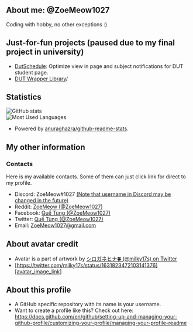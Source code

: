 ## About me: @ZoeMeow1027
Coding with hobby, no other exceptions :)

<!-- Working projects and just for fun =)) -->
## Just-for-fun projects (paused due to my final project in university)
- [DutSchedule][github_repo_subjectnotifier]: Optimize view in page and subject notifications for DUT student page.
- [DUT Wrapper Library][github_repo_dutwrapperlib]/

<!-- My statistics -->
## Statistics

![GitHub stats][github_stats]<br>
![Most Used Languages][github_mostusedlang]<br>
- Powered by [anuraghazra/github-readme-stats][github_readme_stats].

<!-- My other information -->
## My other information

<!-- Contacts area -->
### Contacts

Here is my available contacts. Some of them can just click link for direct to my profile.

- Discord: ZoeMeow#1027 [(Note that username in Discord may be changed in the future)](https://discord.com/blog/usernames)
- Reddit: [ZoeMeow (@ZoeMeow1027)][reddit]
- Facebook: [Quế Tùng (@ZoeMeow1027)][facebook]
- Twitter: [Quế Tùng (@ZoeMeow1027)][twitter]
- Email: [ZoeMeow1027@gmail.com][email]

<!-- Avatar credit -->
## About avatar credit
- Avatar is a part of artwork by [シロガネヒナ🍀 (@milky17s) on Twitter][author_user_link]
- [https://twitter.com/milky17s/status/1631823472103141376][avatar_image_link]

<!-- More information about this profile -->
## About this profile
- A GitHub specific repository with its name is your username.
- Want to create a profile like this? Check out here: https://docs.github.com/en/github/setting-up-and-managing-your-github-profile/customizing-your-profile/managing-your-profile-readme

<!-- All links here. Don't edit these line unless you know what you are doing! -->
[github_repo_subjectnotifier]: https://github.com/ZoeMeow1027/dutschedule/
[github_repo_dutwrapperlib]: https://github.com/ZoeMeow1027/dutwrapper/

<!-- Available personal social links -->
[reddit]: https://www.reddit.com/user/ZoeMeow1027
[facebook]: https://www.facebook.com/ZoeMeow1027
[twitter]: https://www.twitter.com/ZoeMeow1027
[email]: mailto:ZoeMeow1027@gmail.com

<!-- Image credit -->
[author_user_link]: https://twitter.com/milky17s
[avatar_image_link]: https://twitter.com/milky17s/status/1631823472103141376

[vectorzone_link]: https://www.vectorlogo.zone/

<!-- Preview: GitHub stats -->
[github_readme_stats]: https://github.com/anuraghazra/github-readme-stats
[github_stats]: https://github-readme-stats.vercel.app/api?show_icons=true&theme=default&username=ZoeMeow1027
[github_mostusedlang]: https://github-readme-stats.vercel.app/api/top-langs?layout=compact&username=ZoeMeow1027
